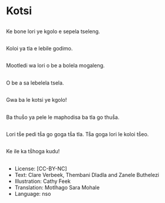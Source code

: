 # Kotsi

##
Ke bone lori ye kgolo e
sepela tseleng.

##
Koloi ya tla e lebile
godimo.

##
Mootledi wa lori o be a
bolela mogaleng.

##
O be a sa lebelela tsela.

##
Gwa ba le kotsi ye
kgolo!

##
Ba thuṧo ya pele le
maphodisa ba tla go
thuṧa.

##
Lori tṧe pedi tṧa go
goga tṧa tla. Tṧa goga
lori le koloi tṧeo.

##
Ke ile ka tṧhoga kudu!

##
* License: [CC-BY-NC]
* Text: Clare Verbeek, Thembani Dladla and Zanele Buthelezi
* Illustration: Cathy Feek
* Translation: Motlhago Sara Mohale
* Language: nso
